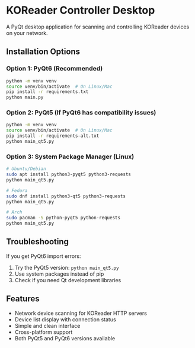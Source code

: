 # KOReader Controller Desktop

A PyQt desktop application for scanning and controlling KOReader devices on your network.

## Installation Options

### Option 1: PyQt6 (Recommended)
```bash
python -m venv venv
source venv/bin/activate  # On Linux/Mac
pip install -r requirements.txt
python main.py
```

### Option 2: PyQt5 (If PyQt6 has compatibility issues)
```bash
python -m venv venv
source venv/bin/activate  # On Linux/Mac
pip install -r requirements-alt.txt
python main_qt5.py
```

### Option 3: System Package Manager (Linux)
```bash
# Ubuntu/Debian
sudo apt install python3-pyqt5 python3-requests
python main_qt5.py

# Fedora
sudo dnf install python3-qt5 python3-requests
python main_qt5.py

# Arch
sudo pacman -S python-pyqt5 python-requests
python main_qt5.py
```

## Troubleshooting

If you get PyQt6 import errors:
1. Try the PyQt5 version: `python main_qt5.py`
2. Use system packages instead of pip
3. Check if you need Qt development libraries

## Features

- Network device scanning for KOReader HTTP servers
- Device list display with connection status
- Simple and clean interface
- Cross-platform support
- Both PyQt5 and PyQt6 versions available